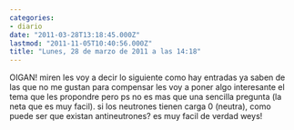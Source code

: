```yaml
---
categories:
- diario
date: "2011-03-28T13:18:45.000Z"
lastmod: "2011-11-05T10:40:56.000Z"
title: "Lunes, 28 de marzo de 2011 a las 14:18"
---
```


OIGAN! miren les voy a decir lo siguiente como hay entradas ya saben de las que no me gustan para compensar les voy a poner algo interesante el tema que les propondre pero ps no es mas que una sencilla pregunta (la neta que es muy facil). si los neutrones tienen carga 0 (neutra), como puede ser que existan antineutrones? es muy facil de verdad weys!